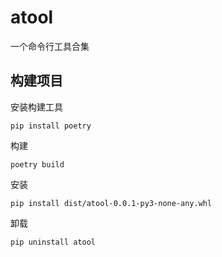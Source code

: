 # atool

一个命令行工具合集

## 构建项目

安装构建工具

```
pip install poetry
```

构建

```
poetry build
```

安装

```
pip install dist/atool-0.0.1-py3-none-any.whl
```

卸载

```
pip uninstall atool
```
